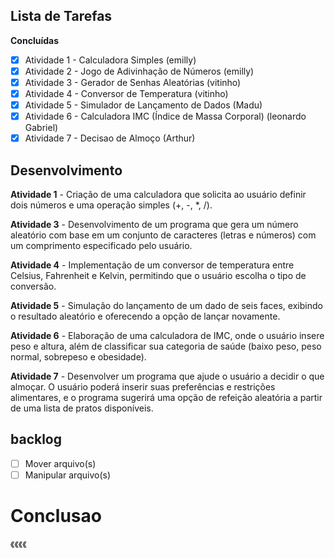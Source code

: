 ## Lista de Tarefas

**Concluídas**
- [x] Atividade 1 - Calculadora Simples (emilly)
- [x] Atividade 2 - Jogo de Adivinhação de Números (emilly)
- [x] Atividade 3 - Gerador de Senhas Aleatórias (vitinho)
- [x] Atividade 4 - Conversor de Temperatura (vitinho)
- [x] Atividade 5 - Simulador de Lançamento de Dados (Madu)
- [x] Atividade 6 - Calculadora IMC (Índice de Massa Corporal) (leonardo Gabriel)
- [x] Atividade 7 - Decisao de Almoço (Arthur)

## Desenvolvimento

**Atividade 1** - Criação de uma calculadora que solicita ao usuário definir dois números e uma operação simples (+, -, *, /).

**Atividade 3** - Desenvolvimento de um programa que gera um número aleatório com base em um conjunto de caracteres (letras e números) com um comprimento especificado pelo usuário.

**Atividade 4** - Implementação de um conversor de temperatura entre Celsius, Fahrenheit e Kelvin, permitindo que o usuário escolha o tipo de conversão.

**Atividade 5** - Simulação do lançamento de um dado de seis faces, exibindo o resultado aleatório e oferecendo a opção de lançar novamente.

**Atividade 6** - Elaboração de uma calculadora de IMC, onde o usuário insere peso e altura, além de classificar sua categoria de saúde (baixo peso, peso normal, sobrepeso e obesidade).

**Atividade 7** - Desenvolver um programa que ajude o usuário a decidir o que almoçar. O usuário poderá inserir suas preferências e restrições alimentares, e o programa sugerirá uma opção de refeição aleatória a partir de uma lista de pratos disponíveis.
## **backlog**
- [ ] Mover arquivo(s)
- [ ] Manipular arquivo(s)

# **Conclusao**
《《《《
